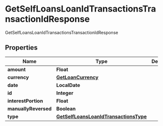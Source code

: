 

# GetSelfLoansLoanIdTransactionsTransactionIdResponse

GetSelfLoansLoanIdTransactionsTransactionIdResponse

## Properties

| Name | Type | Description | Notes |
|------------ | ------------- | ------------- | -------------|
|**amount** | **Float** |  |  [optional] |
|**currency** | [**GetLoanCurrency**](GetLoanCurrency.md) |  |  [optional] |
|**date** | **LocalDate** |  |  [optional] |
|**id** | **Integer** |  |  [optional] |
|**interestPortion** | **Float** |  |  [optional] |
|**manuallyReversed** | **Boolean** |  |  [optional] |
|**type** | [**GetSelfLoansLoanIdTransactionsType**](GetSelfLoansLoanIdTransactionsType.md) |  |  [optional] |



